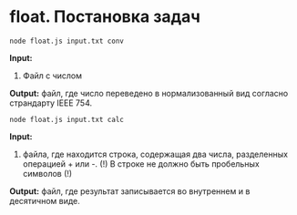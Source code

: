# float. Постановка задач

```
node float.js input.txt conv
```

**Input:** 

1. Файл с числом

**Output:** файл, где число переведено в нормализованный вид согласно страндарту IEEE 754.

```
node float.js input.txt calc
```

**Input:** 

1. файла, где находится строка, содержащая два числа, разделенных операцией + или -.
  (!) В строке не должно быть пробельных символов (!)

**Output:** файл, где результат записывается во внутреннем и в десятичном виде.
